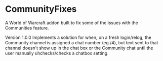 # CommunityFixes
A World of Warcraft addon built to fix some of the issues with the Communities feature.

Version 1.0.0
Implements a solution for when, on a fresh login/relog, the Community channel is assigned a chat number (eg /4), but text sent to that channel doesn't show up in the chat box or the Community chat until the user manually uhchecks/checks a chatbox setting.